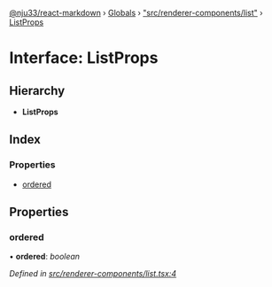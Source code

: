[@nju33/react-markdown](../README.md) › [Globals](../globals.md) › ["src/renderer-components/list"](../modules/_src_renderer_components_list_.md) › [ListProps](_src_renderer_components_list_.listprops.md)

# Interface: ListProps

## Hierarchy

* **ListProps**

## Index

### Properties

* [ordered](_src_renderer_components_list_.listprops.md#ordered)

## Properties

###  ordered

• **ordered**: *boolean*

*Defined in [src/renderer-components/list.tsx:4](https://github.com/nju33/react-markdown/blob/52ced5e/src/renderer-components/list.tsx#L4)*
